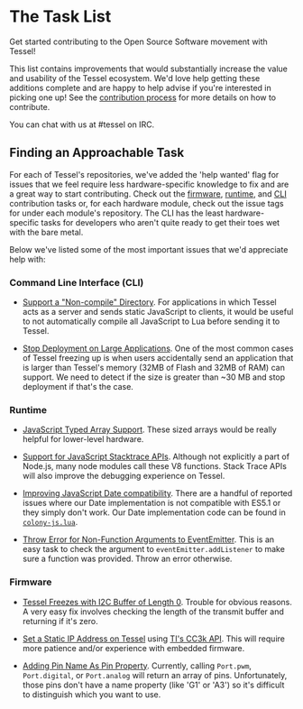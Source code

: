 # The Task List

Get started contributing to the Open Source Software movement with Tessel!

This list contains improvements that would substantially increase the value and usability of the Tessel ecosystem. We'd love help getting these additions complete and are happy to help advise if you're interested in picking one up! See the [contribution process](./contribution-process.md) for more details on how to contribute.

You can chat with us at #tessel on IRC. 

## Finding an Approachable Task

For each of Tessel's repositories, we've added the 'help wanted' flag for issues that we feel require less hardware-specific knowledge to fix and are a great way to start contributing. Check out the [firmware](https://github.com/tessel/firmware/labels/help%20wanted), [runtime](https://github.com/tessel/runtime/labels/help%20wanted), and [CLI](https://github.com/tessel/cli/labels/help%20wanted) contribution tasks or, for each hardware module, check out the issue tags for under each module's repository. The CLI has the least hardware-specific tasks for developers who aren't quite ready to get their toes wet with the bare metal.

Below we've listed some of the most important issues that we'd appreciate help with:

### Command Line Interface (CLI)

- [Support a "Non-compile" Directory](https://github.com/tessel/cli/issues/116). For applications in which Tessel acts as a server and sends static JavaScript to clients, it would be useful to not automatically compile all JavaScript to Lua before sending it to Tessel.

- [Stop Deployment on Large Applications](https://github.com/tessel/cli/issues/94). One of the most common cases of Tessel freezing up is when users accidentally send an application that is larger than Tessel's memory (32MB of Flash and 32MB of RAM) can support. We need to detect if the size is greater than ~30 MB and stop deployment if that's the case.

### Runtime

- [JavaScript Typed Array Support](https://github.com/tessel/runtime/issues/254). These sized arrays would be really helpful for lower-level hardware.

- [Support for JavaScript Stacktrace APIs](https://github.com/tessel/runtime/issues/256). Although not explicitly a part of Node.js, many node modules call these V8 functions. Stack Trace APIs will also improve the debugging experience on Tessel. 

- [Improving JavaScript Date compatibility](https://github.com/tessel/runtime/labels/Date-Incompatibility). There are a handful of reported issues where our Date implementation is not compatible with ES5.1 or they simply don't work. Our Date implementation code can be found in [`colony-js.lua`](https://github.com/tessel/runtime/blob/master/src/colony/lua/colony-js.lua#L1366).

- [Throw Error for Non-Function Arguments to EventEmitter](https://github.com/tessel/runtime/issues/223). This is an easy task to check the argument to `eventEmitter.addListener` to make sure a function was provided. Throw an error otherwise. 


### Firmware


- [Tessel Freezes with I2C Buffer of Length 0](https://github.com/tessel/firmware/issues/29). Trouble for obvious reasons. A very easy fix involves checking the length of the transmit buffer and returning if it's zero. 

- [Set a Static IP Address on Tessel](https://github.com/tessel/firmware/issues/35) using [TI's CC3k API](http://processors.wiki.ti.com/index.php/CC3000_Host_Programming_Guide#MAC_Address_update_process.). This will require more patience and/or experience with embedded firmware. 

- [Adding Pin Name As Pin Property](https://github.com/tessel/firmware/issues/30). Currently, calling `Port.pwm`, `Port.digital`, or `Port.analog` will return an array of pins. Unfortunately, those pins don't have a name property (like 'G1' or 'A3') so it's difficult to distinguish which you want to use.